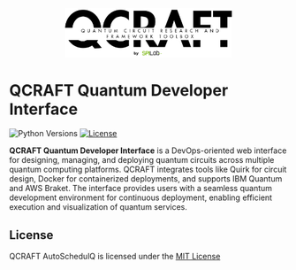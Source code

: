 <p align="center">
   <picture>
     <source media="(prefers-color-scheme: dark)" srcset="https://github.com/Qcraft-UEx/Qcraft/blob/main/docs/_images/qcraft_logo.png?raw=true" width="60%">
     <img src="https://github.com/Qcraft-UEx/Qcraft/blob/main/docs/_images/qcraft_logo.png?raw=true" width="60%" alt="Qcraft Logo">
   </picture>
</p>

# QCRAFT Quantum Developer Interface
![Python Versions](https://img.shields.io/badge/python-3.9%20|%203.10%20|%203.11%20|%203.12-blue.svg)
[![License](https://img.shields.io/badge/license-MIT-green.svg)](https://github.com/Qcraft-UEx/QCRAFT/blob/main/LICENSE)

**QCRAFT Quantum Developer Interface** is a DevOps-oriented web interface for designing, managing, and deploying quantum circuits across multiple quantum computing platforms. QCRAFT integrates tools like Quirk for circuit design, Docker for containerized deployments, and supports IBM Quantum and AWS Braket. The interface provides users with a seamless quantum development environment for continuous deployment, enabling efficient execution and visualization of quantum services.

## License
QCRAFT AutoSchedulQ is licensed under the [MIT License](https://github.com/Qcraft-UEx/QCRAFT/blob/main/LICENSE)
